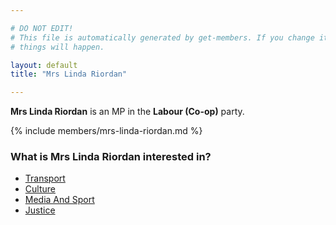 ```yaml
---

# DO NOT EDIT!
# This file is automatically generated by get-members. If you change it, bad
# things will happen.

layout: default
title: "Mrs Linda Riordan"

---
```


**Mrs Linda Riordan** is an MP in the **Labour (Co-op)** party.

{% include members/mrs-linda-riordan.md %}

### What is Mrs Linda Riordan interested in?


* [Transport](/interests/transport.html)
* [Culture](/interests/culture.html)
* [Media And Sport](/interests/media-and-sport.html)
* [Justice](/interests/justice.html)
